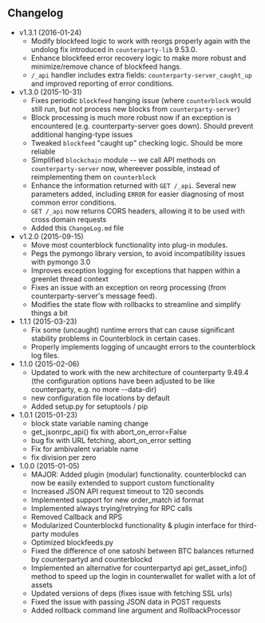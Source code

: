 ## Changelog ##
* v1.3.1 (2016-01-24)
    * Modify blockfeed logic to work with reorgs properly again with the undolog fix introduced in `counterparty-lib` 9.53.0.
    * Enhance blockfeed error recovery logic to make more robust and minimize/remove chance of blockfeed hangs.
    * `/_api` handler includes extra fields: `counterparty-server_caught_up` and improved reporting of error conditions.
* v1.3.0 (2015-10-31)
    * Fixes periodic `blockfeed` hanging issue (where `counterblock` would still run, but not process new blocks from `counterparty-server`)
    * Block processing is much more robust now if an exception is encountered (e.g. counterparty-server goes down). Should prevent additional hanging-type issues
    * Tweaked `blockfeed` "caught up" checking logic. Should be more reliable
    * Simplified `blockchain` module -- we call API methods on `counterparty-server` now, whereever possible, instead of reimplementing them on `counterblock`
    * Enhance the information returned with `GET /_api`. Several new parameters added, including `ERROR` for easier diagnosing of most common error conditions.
    * `GET /_api` now returns CORS headers, allowing it to be used with cross domain requests
    * Added this `ChangeLog.md` file
* v1.2.0 (2015-09-15)
    * Move most counterblock functionality into plug-in modules.
    * Pegs the pymongo library version, to avoid incompatibility issues with pymongo 3.0
    * Improves exception logging for exceptions that happen within a greenlet thread context
    * Fixes an issue with an exception on reorg processing (from counterparty-server's message feed).
    * Modifies the state flow with rollbacks to streamline and simplify things a bit
* 1.1.1 (2015-03-23)
    * Fix some (uncaught) runtime errors that can cause significant stability problems in Counterblock in certain cases.
    * Properly implements logging of uncaught errors to the counterblock log files.
* 1.1.0 (2015-02-06)
    * Updated to work with the new architecture of counterparty 9.49.4 (the configuration options have been adjusted to be like counterparty, e.g. no more --data-dir)
    * new configuration file locations by default
    * Added setup.py for setuptools / pip
* 1.0.1 (2015-01-23)
    * block state variable naming change
    * get_jsonrpc_api() fix with abort_on_error=False
    * bug fix with URL fetching, abort_on_error setting
    * Fix for ambivalent variable name
    * fix division per zero
* 1.0.0 (2015-01-05)
    * MAJOR: Added plugin (modular) functionality. counterblockd can now be easily extended to support custom functionality
    * Increased JSON API request timeout to 120 seconds
    * Implemented support for new order_match id format
    * Implemented always trying/retrying for RPC calls
    * Removed Callback and RPS
    * Modularized Counterblockd functionality & plugin interface for third-party modules
    * Optimized blockfeeds.py
    * Fixed the difference of one satoshi between BTC balances returned by counterpartyd and counterblockd
    * Implemented an alternative for counterpartyd api get_asset_info() method to speed up the login in counterwallet for wallet with a lot of assets
    * Updated versions of deps (fixes issue with fetching SSL urls)
    * Fixed the issue with passing JSON data in POST requests
    * Added rollback command line argument and RollbackProcessor
